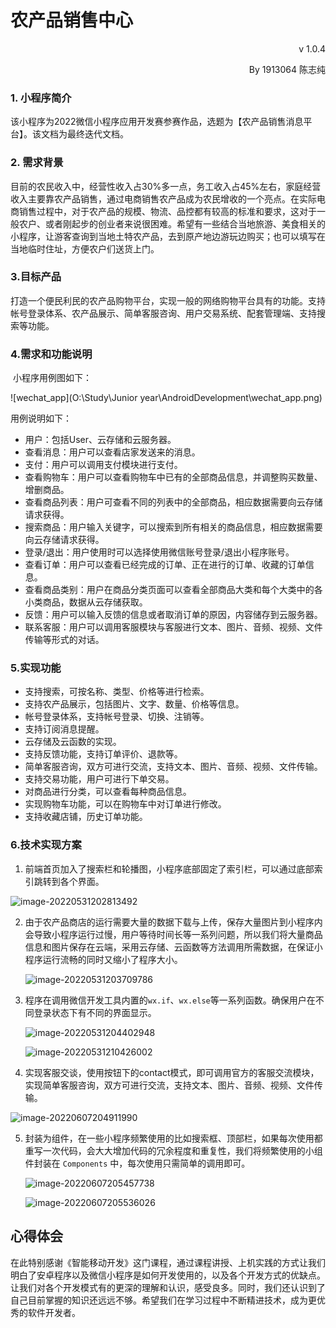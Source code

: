 # 农产品销售中心

<p align="right">v 1.0.4</p>

<p align="right">By 1913064 陈志纯</p>

### 1. 小程序简介

​	该小程序为2022微信小程序应用开发赛参赛作品，选题为【农产品销售消息平台】。该文档为最终迭代文档。

### 2. 需求背景

​	目前的农民收入中，经营性收入占30%多一点，务工收入占45%左右，家庭经营收入主要靠农产品销售，通过电商销售农产品成为农民增收的一个亮点。在实际电商销售过程中，对于农产品的规模、物流、品控都有较高的标准和要求，这对于一般农户、或者刚起步的创业者来说很困难。希望有一些结合当地旅游、美食相关的小程序，让游客查询到当地土特农产品，去到原产地边游玩边购买；也可以填写在当地临时住址，方便农户们送货上门。



### 3.目标产品

​	打造一个便民利民的农产品购物平台，实现一般的网络购物平台具有的功能。支持帐号登录体系、农产品展示、简单客服咨询、用户交易系统、配套管理端、支持搜索等功能。



### 4.需求和功能说明

​	小程序用例图如下：

![wechat_app](O:\Study\Junior year\AndroidDevelopment\wechat_app.png)

用例说明如下：

- 用户：包括User、云存储和云服务器。
- 查看消息：用户可以查看店家发送来的消息。
- 支付：用户可以调用支付模块进行支付。
- 查看购物车：用户可以查看购物车中已有的全部商品信息，并调整购买数量、增删商品。
- 查看商品列表：用户可查看不同的列表中的全部商品，相应数据需要向云存储请求获得。
- 搜索商品：用户输入关键字，可以搜索到所有相关的商品信息，相应数据需要向云存储请求获得。
- 登录/退出：用户使用时可以选择使用微信账号登录/退出小程序账号。
- 查看订单：用户可以查看已经完成的订单、正在进行的订单、收藏的订单信息。
- 查看商品类别：用户在商品分类页面可以查看全部商品大类和每个大类中的各小类商品，数据从云存储获取。
- 反馈：用户可以输入反馈的信息或者取消订单的原因，内容储存到云服务器。
- 联系客服：用户可以调用客服模块与客服进行文本、图片、音频、视频、文件传输等形式的对话。



### 5.实现功能

- 支持搜索，可按名称、类型、价格等进行检索。
- 支持农产品展示，包括图片、文字、数量、价格等信息。
- 帐号登录体系，支持帐号登录、切换、注销等。
- 支持订阅消息提醒。
- 云存储及云函数的实现。
- 支持反馈功能，支持订单评价、退款等。
- 简单客服咨询，双方可进行交流，支持文本、图片、音频、视频、文件传输。
- 支持交易功能，用户可进行下单交易。
- 对商品进行分类，可以查看每种商品信息。
- 实现购物车功能，可以在购物车中对订单进行修改。
- 支持收藏店铺，历史订单功能。



### 6.技术实现方案

1. 前端首页加入了搜索栏和轮播图，小程序底部固定了索引栏，可以通过底部索引跳转到各个界面。

![image-20220531202813492](C:\Users\50470\AppData\Roaming\Typora\typora-user-images\image-20220531202813492.png)



2. 由于农产品商店的运行需要大量的数据下载与上传，保存大量图片到小程序内会导致小程序运行过慢，用户等待时间长等一系列问题，所以我们将大量商品信息和图片保存在云端，采用云存储、云函数等方法调用所需数据，在保证小程序运行流畅的同时又缩小了程序大小。

   ![image-20220531203709786](C:\Users\50470\AppData\Roaming\Typora\typora-user-images\image-20220531203709786.png)



3. 程序在调用微信开发工具内置的`wx.if`、`wx.else`等一系列函数。确保用户在不同登录状态下有不同的界面显示。

   ![image-20220531204402948](C:\Users\50470\AppData\Roaming\Typora\typora-user-images\image-20220531204402948.png)

   ![image-20220531210426002](C:\Users\50470\AppData\Roaming\Typora\typora-user-images\image-20220531210426002.png)



4. 实现客服交谈，使用按钮下的contact模式，即可调用官方的客服交流模块，实现简单客服咨询，双方可进行交流，支持文本、图片、音频、视频、文件传输。

![image-20220607204911990](C:\Users\50470\AppData\Roaming\Typora\typora-user-images\image-20220607204911990.png)



5. 封装为组件，在一些小程序频繁使用的比如搜索框、顶部栏，如果每次使用都重写一次代码，会大大增加代码的冗余程度和重复性，我们将频繁使用的小组件封装在 `Components` 中，每次使用只需简单的调用即可。

   ![image-20220607205457738](C:\Users\50470\AppData\Roaming\Typora\typora-user-images\image-20220607205457738.png)

   ![image-20220607205536026](C:\Users\50470\AppData\Roaming\Typora\typora-user-images\image-20220607205536026.png)



## 心得体会

在此特别感谢《智能移动开发》这门课程，通过课程讲授、上机实践的方式让我们明白了安卓程序以及微信小程序是如何开发使用的，以及各个开发方式的优缺点。让我们对各个开发模式有的更深的理解和认识，感受良多。同时，我们还认识到了自己目前掌握的知识还远远不够。希望我们在学习过程中不断精进技术，成为更优秀的软件开发者。